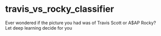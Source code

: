 # travis_vs_rocky_classifier
Ever wondered if the picture you had was of Travis Scott or A$AP Rocky? Let deep learning decide for you

